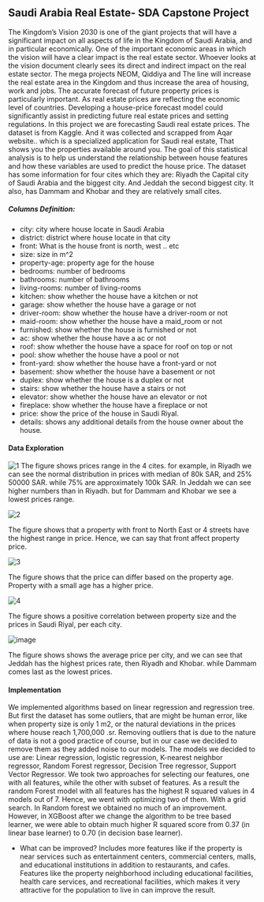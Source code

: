 ## Saudi Arabia Real Estate- SDA Capstone Project

The Kingdom’s Vision 2030 is one of the giant projects that will have a significant impact on all 
aspects of life in the Kingdom of Saudi Arabia, and in particular economically. One of the 
important economic areas in which the vision will have a clear impact is the real estate sector. 
Whoever looks at the vision document clearly sees its direct and indirect impact on the real estate 
sector. The mega projects NEOM, Qiddiya and The line will increase the real estate area in the 
Kingdom and thus increase the area of housing, work and jobs.
The accurate forecast of future property prices is particularly important. 
As real estate prices are reflecting the economic level of countries. Developing a house-price 
forecast model could significantly assist in predicting future real estate prices and setting 
regulations. 
  In this project we are forecasting Saudi real estate prices. The dataset is from Kaggle. And it was 
collected and scrapped from Aqar website.. which is a specialized application for Saudi real 
estate, That shows you the properties available around you. The goal of this statistical analysis is 
to help us understand the relationship between house features and how these variables are used 
to predict the house price.
The dataset has some information for four cites which they are: Riyadh the Capital city of Saudi 
Arabia and the biggest city. And Jeddah the second biggest city. It also, has Dammam and 
Khobar and they are relatively small cites.
##### Columns Definition:
- city: city where house locate in Saudi Arabia
- district: district where house locate in that city
- front: What is the house front is north, west .. etc
- size: size in m^2
- property-age: property age for the house 
- bedrooms: number of bedrooms 
- bathrooms: number of bathrooms
- living-rooms: number of living-rooms 
- kitchen: show whether the house have a kitchen or not 
- garage: show whether the house have a garage or not 
- driver-room: show whether the house have a driver-room or not
- maid-room: show whether the house have a maid_room or not
- furnished: show whether the house is furnished or not
- ac: show whether the house have a ac or not
- roof: show whether the house have a space for roof on top or not
- pool: show whether the house have a pool or not
- front-yard: show whether the house have a front-yard or not
- basement: show whether the house have a basement or not
- duplex: show whether the house is a duplex or not
- stairs: show whether the house have a stairs or not
- elevator: show whether the house have an elevator or not
- fireplace: show whether the house have a fireplace or not
- price: show the price of the house in Saudi Riyal. 
- details: shows any additional details from the house owner about the house.

#### Data Exploration

![1](https://user-images.githubusercontent.com/105590616/188983031-573f239b-249c-45b0-8c94-7b31133f680f.png)
The figure shows prices range in the 4 cites. for example, in Riyadh we can see the 
normal distribution in prices with median of 80k SAR, and 25% 50000 SAR. while 75% 
are approximately 100k SAR. In Jeddah we can see higher numbers than in Riyadh. but 
for Dammam and Khobar we see a lowest prices range.


![2](https://user-images.githubusercontent.com/105590616/188985393-8634750e-79ac-494d-9f95-7004bdc73f53.png)

The figure shows that a property with front to North East or 4 streets have the highest 
range in price. Hence, we can say that front affect property price.


![3](https://user-images.githubusercontent.com/105590616/188985525-4d91743a-e478-4d07-bfa2-46adc3fa66c7.png)

The figure shows that the price can differ based on the property age. Property with a 
small age has a higher price.


![4](https://user-images.githubusercontent.com/105590616/188985689-f3331ca9-057d-4860-9223-5656054e32b7.png)

The figure shows a positive correlation between property size and the prices in Saudi Riyal, per each city. 


![image](https://user-images.githubusercontent.com/105590616/188985141-9d904b42-46aa-45c5-b6e7-b7eb72820a44.png)

The figure shows shows the average price per city, and we can see that Jeddah has the 
highest prices rate, then Riyadh and Khobar. while Dammam comes last as the lowest 
prices.

#### Implementation
We implemented algorithms based on linear regression and regression tree. 
But first the dataset has some outliers, that are might be human error, like when property 
size is only 1 m2, or the natural deviations in the prices where house reach 1,700,000 .sr.
Removing outliers that is due to the nature of data is not a good practice of course, but in 
our case we decided to remove them as they added noise to our models.
The models we decided to use are: Linear regression, logistic regression, K-nearest 
neighbor regressor, Random Forest regressor, Decision Tree regressor, Support Vector 
Regressor.
We took two approaches for selecting our features, one with all features, while the other 
with subset of features.
As a result the random Forest model with all features has the highest R squared values in 4 models out of 7.
Hence, we went with optimizing two of them. With a grid search.
In Random forest we obtained no much of an improvement. However, in XGBoost after 
we change the algorithm to be tree based learner, we were able to obtain much higher R 
squared score from 0.37 (in linear base learner) to 0.70 (in decision base learner).
- What can be improved?
Includes more features like if the property is near services such as entertainment centers, 
commercial centers, malls, and educational institutions in addition to restaurants, and 
cafes. Features like the property neighborhood including educational facilities, health care 
services, and recreational facilities, which makes it very attractive for the population to 
live in can improve the result.
